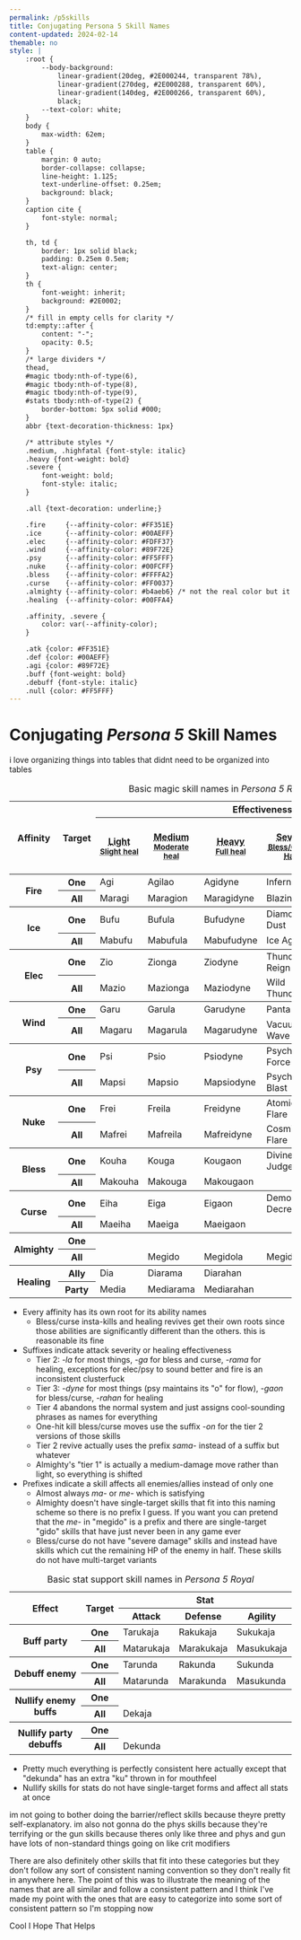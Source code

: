 ```yaml
---
permalink: /p5skills
title: Conjugating Persona 5 Skill Names
content-updated: 2024-02-14
themable: no
style: |
    :root {
        --body-background:
            linear-gradient(20deg, #2E000244, transparent 78%),
            linear-gradient(270deg, #2E000288, transparent 60%),
            linear-gradient(140deg, #2E000266, transparent 60%),
            black;
        --text-color: white;
    }
    body {
        max-width: 62em;
    }
    table {
        margin: 0 auto;
        border-collapse: collapse;
        line-height: 1.125;
        text-underline-offset: 0.25em;
        background: black;
    }
    caption cite {
        font-style: normal;
    }

    th, td {
        border: 1px solid black;
        padding: 0.25em 0.5em;
        text-align: center;
    }
    th {
        font-weight: inherit;
        background: #2E0002;
    }
    /* fill in empty cells for clarity */
    td:empty::after {
        content: "-";
        opacity: 0.5;
    }
    /* large dividers */
    thead,
    #magic tbody:nth-of-type(6),
    #magic tbody:nth-of-type(8),
    #magic tbody:nth-of-type(9),
    #stats tbody:nth-of-type(2) {
        border-bottom: 5px solid #000;
    }
    abbr {text-decoration-thickness: 1px}

    /* attribute styles */
    .medium, .highfatal {font-style: italic}
    .heavy {font-weight: bold}
    .severe {
        font-weight: bold;
        font-style: italic;
    }

    .all {text-decoration: underline;}

    .fire     {--affinity-color: #FF351E}
    .ice      {--affinity-color: #00AEFF}
    .elec     {--affinity-color: #FDFF37}
    .wind     {--affinity-color: #89F72E}
    .psy      {--affinity-color: #FF5FFF}
    .nuke     {--affinity-color: #00FCFF}
    .bless    {--affinity-color: #FFFFA2}
    .curse    {--affinity-color: #FF0037}
    .almighty {--affinity-color: #b4aeb6} /* not the real color but it's unreadable otherwise. real color is E4E2E5 */
    .healing  {--affinity-color: #00FFA4}

    .affinity, .severe {
        color: var(--affinity-color);
    }

    .atk {color: #FF351E}
    .def {color: #00AEFF}
    .agi {color: #89F72E}
    .buff {font-weight: bold}
    .debuff {font-style: italic}
    .null {color: #FF5FFF}
---
```


<h1>Conjugating <cite>Persona 5</cite> Skill Names</h1>
<p>i love organizing things into tables that didnt need to be organized into tables</p>
<table id="magic">
    <caption>
        Basic magic skill names in <cite>Persona 5 Royal</cite>
    </caption>
    <thead>
        <tr>
            <th rowspan="2">Affinity</th>
            <th rowspan="2">Target</th>
            <th colspan="6">Effectiveness</th>
        </tr>
        <tr>
            <th><abbr title="Deals light damage">Light</abbr><br/><small><abbr title="Slightly restores HP">Slight heal</abbr></small></th>
            <th><span class="medium"><abbr title="Deals medium damage">Medium</abbr><br/><small><abbr title="Moderately restores HP">Moderate heal</abbr></small></span></th>
            <th><span class="heavy"><abbr title="Deals heavy damage">Heavy</abbr><br/><small><abbr title="Fully restores HP">Full heal</abbr></small></span></th>
            <th><span class="severe"><abbr title="Deals severe damage">Severe<br/><small><abbr title="Bless and Curse skills in this tier: Half remaining HP of target">Bless/Curse: Half</abbr></small></abbr></span></th>
            <th><span class="lowfatal"><abbr title="Small chance of instantly killing">Low insta-kill</abbr><br/><small><abbr title="Revives with 50% HP">Revive 50%</abbr></small></span></th>
            <th><span class="highfatal"><abbr title="Medium chance of instantly killing">High insta-kill</abbr><br/><small><abbr title="Revives with all HP recovered">Revive 100%</abbr></small></span></th>
        </tr>
    </thead>
    <tbody class="fire">
        <tr>
            <th scope="rowgroup" rowspan="2"><span class="affinity">Fire</span></th>
            <th scope="row">One</th>
            <td><span class="affinity">Agi</span></td>
            <td><span class="affinity">Agi</span><span class="medium">lao</span></td>
            <td><span class="affinity">Agi</span><span class="heavy">dyne</span></td>
            <td><span class="severe">Inferno</span></td>
            <td></td>
            <td></td>
        </tr>
        <tr>
            <th scope="row"><span class="all">All</span></th>
            <td><span class="all">Mar</span><span class="affinity">agi</span></td>
            <td><span class="all">Mar</span><span class="affinity">agi</span><span class="medium">on</span></td>
            <td><span class="all">Mar</span><span class="affinity">agi</span><span class="heavy">dyne</span></td>
            <td><span class="severe">Blazing Hell</span></td>
            <td></td>
            <td></td>
        </tr>
    </tbody>
    <tbody class="ice">
        <tr>
            <th scope="rowgroup" rowspan="2"><span class="affinity">Ice</span></th>
            <th scope="row">One</th>
            <td><span class="affinity">Bufu</span></td>
            <td><span class="affinity">Bufu</span><span class="medium">la</span></td>
            <td><span class="affinity">Bufu</span><span class="heavy">dyne</span></td>
            <td><span class="severe">Diamond Dust</span></td>
            <td></td>
            <td></td>
        </tr>
        <tr>
            <th scope="row"><span class="all">All</span></th>
            <td><span class="all">Ma</span><span class="affinity">bufu</span></td>
            <td><span class="all">Ma</span><span class="affinity">bufu</span><span class="medium">la</span></td>
            <td><span class="all">Ma</span><span class="affinity">bufu</span><span class="heavy">dyne</span></td>
            <td><span class="severe">Ice Age</span></td>
            <td></td>
            <td></td>
        </tr>
    </tbody>
    <tbody class="elec">
        <tr>
            <th scope="rowgroup" rowspan="2"><span class="affinity">Elec</span></th>
            <th scope="row">One</th>
            <td><span class="affinity">Zio</span></td>
            <td><span class="affinity">Zio</span><span class="medium">nga</span></td>
            <td><span class="affinity">Zio</span><span class="heavy">dyne</span></td>
            <td><span class="severe">Thunder Reign</span></td>
            <td></td>
            <td></td>
        </tr>
        <tr>
            <th scope="row"><span class="all">All</span></th>
            <td><span class="all">Ma</span><span class="affinity">zio</span></td>
            <td><span class="all">Ma</span><span class="affinity">zio</span><span class="medium">nga</span></td>
            <td><span class="all">Ma</span><span class="affinity">zio</span><span class="heavy">dyne</span></td>
            <td><span class="severe">Wild Thunder</span></td>
            <td></td>
            <td></td>
        </tr>
    </tbody>
    <tbody class="wind">
        <tr>
            <th scope="rowgroup" rowspan="2"><span class="affinity">Wind</span></th>
            <th scope="row">One</th>
            <td><span class="affinity">Garu</span></td>
            <td><span class="affinity">Garu</span><span class="medium">la</span></td>
            <td><span class="affinity">Garu</span><span class="heavy">dyne</span></td>
            <td><span class="severe">Panta Rhei</span></td>
            <td></td>
            <td></td>
        </tr>
        <tr>
            <th scope="row"><span class="all">All</span></th>
            <td><span class="all">Ma</span><span class="affinity">garu</span></td>
            <td><span class="all">Ma</span><span class="affinity">garu</span><span class="medium">la</span></td>
            <td><span class="all">Ma</span><span class="affinity">garu</span><span class="heavy">dyne</span></td>
            <td><span class="severe">Vacuum Wave</span></td>
            <td></td>
            <td></td>
        </tr>
    </tbody>
    <tbody class="psy">
        <tr>
            <th scope="rowgroup" rowspan="2"><span class="affinity">Psy</span></th>
            <th scope="row">One</th>
            <td><span class="affinity">Psi</span></td>
            <td><span class="affinity">Psi</span><span class="medium">o</span></td>
            <td><span class="affinity">Psi</span><span class="heavy">odyne</span></td>
            <td><span class="severe">Psycho Force</span></td>
            <td></td>
            <td></td>
        </tr>
        <tr>
            <th scope="row"><span class="all">All</span></th>
            <td><span class="all">Ma</span><span class="affinity">psi</span></td>
            <td><span class="all">Ma</span><span class="affinity">psi</span><span class="medium">o</span></td>
            <td><span class="all">Ma</span><span class="affinity">psi</span><span class="heavy">odyne</span></td>
            <td><span class="severe">Psycho Blast</span></td>
            <td></td>
            <td></td>
        </tr>
    </tbody>
    <tbody class="nuke">
        <tr>
            <th scope="rowgroup" rowspan="2"><span class="affinity">Nuke</span></th>
            <th scope="row">One</th>
            <td><span class="affinity">Frei</span></td>
            <td><span class="affinity">Frei</span><span class="medium">la</span></td>
            <td><span class="affinity">Frei</span><span class="heavy">dyne</span></td>
            <td><span class="severe">Atomic Flare</span></td>
            <td></td>
            <td></td>
        </tr>
        <tr>
            <th scope="row"><span class="all">All</span></th>
            <td><span class="all">Ma</span><span class="affinity">frei</span></td>
            <td><span class="all">Ma</span><span class="affinity">frei</span><span class="medium">la</span></td>
            <td><span class="all">Ma</span><span class="affinity">frei</span><span class="heavy">dyne</span></td>
            <td><span class="severe">Cosmic Flare</span></td>
            <td></td>
            <td></td>
        </tr>
    </tbody>
    <tbody class="bless">
        <tr>
            <th scope="rowgroup" rowspan="2"><span class="affinity">Bless</span></th>
            <th scope="row">One</th>
            <td><span class="affinity">Kouha</span></td>
            <td><span class="affinity">Kou</span><span class="medium">ga</span></td>
            <td><span class="affinity">Kou</span><span class="heavy">gaon</span></td>
            <td><span class="severe">Divine Judgement</span></td>
            <td><span class="affinity">Hama</span></td>
            <td><span class="affinity">Hama</span><span class="highfatal">on</span></td>
        </tr>
        <tr>
            <th scope="row"><span class="all">All</span></th>
            <td><span class="all">Ma</span><span class="affinity">kouha</span></td>
            <td><span class="all">Ma</span><span class="affinity">kou</span><span class="medium">ga</span></td>
            <td><span class="all">Ma</span><span class="affinity">kou</span><span class="heavy">gaon</span></td>
            <td></td>
            <td><span class="all">Ma</span><span class="affinity">hama</span></td>
            <td><span class="all">Ma</span><span class="affinity">hama</span><span class="highfatal">on</span></td>
        </tr>
    </tbody>
    <tbody class="curse">
        <tr>
            <th scope="rowgroup" rowspan="2"><span class="affinity">Curse</span></th>
            <th scope="row">One</th>
            <td><span class="affinity">Eiha</span></td>
            <td><span class="affinity">Ei</span><span class="medium">ga</span></td>
            <td><span class="affinity">Ei</span><span class="heavy">gaon</span></td>
            <td><span class="severe">Demonic Decree</span></td>
            <td><span class="affinity">Mudo</span></td>
            <td><span class="affinity">Mudo</span><span class="highfatal">on</span></td>
        </tr>
        <tr>
            <th scope="row"><span class="all">All</span></th>
            <td><span class="all">Ma</span><span class="affinity">eiha</span></td>
            <td><span class="all">Ma</span><span class="affinity">ei</span><span class="medium">ga</span></td>
            <td><span class="all">Ma</span><span class="affinity">ei</span><span class="heavy">gaon</span></td>
            <td></td>
            <td><span class="all">Ma</span><span class="affinity">mudo</span></td>
            <td><span class="all">Ma</span><span class="affinity">mudo</span><span class="highfatal">on</span></td>
        </tr>
    </tbody>
    <tbody class="almighty">
        <tr>
            <th scope="rowgroup" rowspan="2"><span class="affinity">Almighty</span></th>
            <th scope="row">One</th>
            <td></td>
            <td></td>
            <td></td>
            <td></td>
            <td></td>
            <td></td>
        </tr>
        <tr>
            <th scope="row"><span class="all">All</span></th>
            <td></td>
            <td><span class="affinity">Megido</span></td>
            <td><span class="affinity">Megido</span><span class="medium">la</span></td>
            <td><span class="affinity">Megido</span><span class="heavy">laon</span></td>
            <td></td>
            <td></td>
        </tr>
    </tbody>
    <tbody class="healing">
        <tr>
            <th scope="rowgroup" rowspan="2"><span class="affinity">Healing</span></th>
            <th scope="row">Ally</th>
            <td><span class="affinity">Dia</span></td>
            <td><span class="affinity">Dia</span><span class="medium">rama</span></td>
            <td><span class="affinity">Dia</span><span class="heavy">rahan</span></td>
            <td></td>
            <td><span class="affinity">Recarm</span></td>
            <td><span class="highfatal">Sama</span><span class="affinity">recarm</span></td>
        </tr>
        <tr>
            <th scope="row"><span class="all">Party</span></th>
            <td><span class="all">Me</span><span class="affinity">dia</span></td>
            <td><span class="all">Me</span><span class="affinity">dia</span><span class="medium">rama</span></td>
            <td><span class="all">Me</span><span class="affinity">dia</span><span class="heavy">rahan</span></td>
            <td></td>
            <td></td>
            <td></td>
        </tr>
    </tbody>
</table>
<ul>
    <li>Every affinity has its own root for its ability names
        <ul>
            <li>Bless/curse insta-kills and healing revives get their own roots since those abilities are significantly different than the others. this is reasonable its fine</li>
        </ul>
    </li>
    <li>Suffixes indicate attack severity or healing effectiveness
        <ul>
            <li>Tier 2: <em>-la</em> for most things, <em>-ga</em> for bless and curse, <em>-rama</em> for healing, exceptions for elec/psy to sound better and fire is an inconsistent clusterfuck</li>
            <li>Tier 3: <em>-dyne</em> for most things (psy maintains its "o" for flow), <em>-gaon</em> for bless/curse, <em>-rahan</em> for healing</li>
            <li>Tier 4 abandons the normal system and just assigns cool-sounding phrases as names for everything</li>
            <li>One-hit kill bless/curse moves use the suffix <em>-on</em> for the tier 2 versions of those skills</li>
            <li>Tier 2 revive actually uses the prefix <em>sama-</em> instead of a suffix but whatever</li>
            <li>Almighty's &quot;tier 1&quot; is actually a medium-damage move rather than light, so everything is shifted</li>
        </ul>
    </li>
    <li>Prefixes indicate a skill affects all enemies/allies instead of only one
        <ul>
            <li>Almost always <em>ma-</em> or <em>me-</em> which is satisfying</li>
            <li>Almighty doesn't have single-target skills that fit into this naming scheme so there is no prefix I guess. If you want you can pretend that the <em>me-</em> in &quot;megido&quot; is a prefix and there are single-target &quot;gido&quot; skills that have just never been in any game ever</li>
            <li>Bless/curse do not have &quot;severe damage&quot; skills and instead have skills which cut the remaining HP of the enemy in half. These skills do not have multi-target variants</li>
        </ul>
    </li>
</ul>
<table id="stats">
    <caption>
        Basic stat support skill names in <cite>Persona 5 Royal</cite>
    </caption>
    <thead>
        <tr>
            <th rowspan="2">Effect</th>
            <th rowspan="2">Target</th>
            <th colspan="3">Stat</th>
        </tr>
        <tr>
            <th><span class="atk">Attack</span></th>
            <th><span class="def">Defense</span></th>
            <th><span class="agi">Agility</span></th>
        </tr>
    </thead>
    <tbody>
        <tr>
            <th scope="rowgroup" rowspan="2"><span class="buff">Buff party</span></th>
            <th scope="row">One</th>
            <td><span class="atk">Taru</span><span class="buff">kaja</span></td>
            <td><span class="def">Raku</span><span class="buff">kaja</span></td>
            <td><span class="agi">Suku</span><span class="buff">kaja</span></td>
        </tr>
        <tr>
            <th scope="row"><span class="all">All</span></th>
            <td><span class="all">Ma</span><span class="atk">taru</span><span class="buff">kaja</span></td>
            <td><span class="all">Ma</span><span class="def">raku</span><span class="buff">kaja</span></td>
            <td><span class="all">Ma</span><span class="agi">suku</span><span class="buff">kaja</span></td>
        </tr>
    </tbody>
    <tbody>
        <tr>
            <th scope="rowgroup" rowspan="2"><span class="debuff">Debuff enemy</span></th>
            <th scope="row">One</th>
            <td><span class="atk">Taru</span><span class="debuff">nda</span></td>
            <td><span class="def">Raku</span><span class="debuff">nda</span></td>
            <td><span class="agi">Suku</span><span class="debuff">nda</span></td>
        </tr>
        <tr>
            <th scope="row"><span class="all">All</span></th>
            <td><span class="all">Ma</span><span class="atk">taru</span><span class="debuff">nda</span></td>
            <td><span class="all">Ma</span><span class="def">raku</span><span class="debuff">nda</span></td>
            <td><span class="all">Ma</span><span class="agi">suku</span><span class="debuff">nda</span></td>
        </tr>
    </tbody>
    <tbody>
        <tr>
            <th scope="rowgroup" rowspan="2"><span class="null">Nullify</span> enemy <span class="buff">buffs</span></th>
            <th scope="row">One</th>
            <td colspan="3"></td>
        </tr>
        <tr>
            <th scope="row"><span class="all">All</span></th>
            <td colspan="3"><span class="null">De</span><span class="buff">kaja</span></td>
        </tr>
    </tbody>
    <tbody>
        <tr>
            <th scope="rowgroup" rowspan="2"><span class="null">Nullify</span> party <span class="debuff">debuffs</span></th>
            <th scope="row">One</th>
            <td colspan="3"></td>
        </tr>
        <tr>
            <th scope="row"><span class="all">All</span></th>
            <td colspan="3"><span class="null">De</span>ku<span class="debuff">nda</span></td>
        </tr>
    </tbody>
</table>
<ul>
    <li>Pretty much everything is perfectly consistent here actually except that "dekunda" has an extra "ku" thrown in for mouthfeel</li>
    <li>Nullify skills for stats do not have single-target forms and affect all stats at once</li>
</ul>
<p>im not going to bother doing the barrier/reflect skills because theyre pretty self-explanatory. im also not gonna do the phys skills because they're terrifying or the gun skills because theres only like three and phys and gun have lots of non-standard things going on like crit modifiers</p>
<p>There are also definitely other skills that fit into these categories but they don't follow any sort of consistent naming convention so they don't really fit in anywhere here. The point of this was to illustrate the meaning of the names that are all similar and follow a consistent pattern and I think I've made my point with the ones that are easy to categorize into some sort of consistent pattern so I'm stopping now</p>
<p>Cool I Hope That Helps</p>
